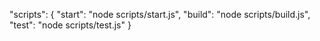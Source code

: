 "scripts": {
    "start": "node scripts/start.js",
    "build": "node scripts/build.js",
    "test": "node scripts/test.js"
  }